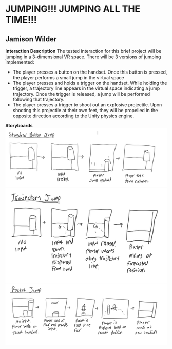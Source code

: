 # JUMPING!!! JUMPING ALL THE TIME!!!
## Jamison Wilder

__Interaction Description__
The tested interaction for this brief project will be jumping in a 3-dimensional VR space. There will be 3 versions of jumping implemented:
- The player presses a button on the handset. Once this button is pressed, the player performs a small jump in the virtual space
- The player presses and holds a trigger on the handset. While holding the trigger, a trajectory line appears in the virtual space indicating a jump trajectory. Once the trigger is released, a jump will be performed following that trajectory.
- The player presses a trigger to shoot out an explosive projectile. Upon shooting this projectile at their own feet, they will be propelled in the opposite direction according to the Unity physics engine.

__Storyboards__
![Storyboard1](Storyboard1.PNG "Storyboard 1")
![Storyboard2](Storyboard2.PNG "Storyboard 2")
![Storyboard3](Storyboard3.PNG "Storyboard 3")
